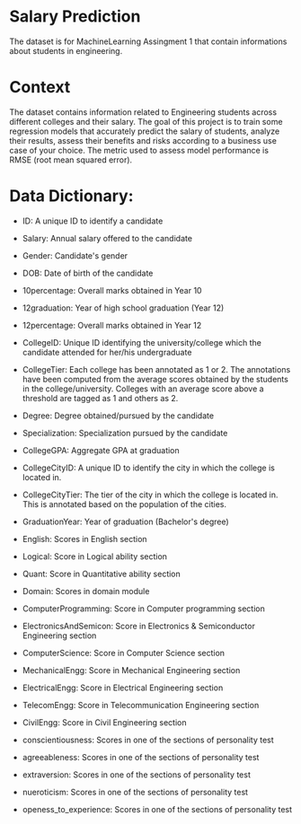 # Salary Prediction
The dataset is for MachineLearning Assingment 1 that contain informations about students in engineering.

# Context
The dataset contains information related to Engineering students across different colleges and their salary. The goal of this project is to train some regression models that accurately predict the salary of students, analyze their results, assess their benefits and risks according to a business use case of your choice. The metric used to assess model performance is RMSE (root mean squared error).

# Data Dictionary:
- ID: A unique ID to identify a candidate

- Salary: Annual salary offered to the candidate

- Gender: Candidate's gender

- DOB: Date of birth of the candidate

- 10percentage: Overall marks obtained in Year 10

- 12graduation: Year of high school graduation (Year 12)

- 12percentage: Overall marks obtained in Year 12

- CollegeID: Unique ID identifying the university/college which the candidate attended for her/his undergraduate

- CollegeTier: Each college has been annotated as 1 or 2. The annotations have been computed from the average scores obtained by the students in the college/university. Colleges with an average score above a threshold are tagged as 1 and others as 2.

- Degree: Degree obtained/pursued by the candidate

- Specialization: Specialization pursued by the candidate

- CollegeGPA: Aggregate GPA at graduation

- CollegeCityID: A unique ID to identify the city in which the college is located in.

- CollegeCityTier: The tier of the city in which the college is located in. This is annotated based on the population of the cities.

- GraduationYear: Year of graduation (Bachelor's degree)

- English: Scores in English section

- Logical: Score in Logical ability section

- Quant: Score in Quantitative ability section

- Domain: Scores in domain module

- ComputerProgramming: Score in Computer programming section

- ElectronicsAndSemicon: Score in Electronics & Semiconductor Engineering section

- ComputerScience: Score in Computer Science section

- MechanicalEngg: Score in Mechanical Engineering section

- ElectricalEngg: Score in Electrical Engineering section

- TelecomEngg: Score in Telecommunication Engineering section

- CivilEngg: Score in Civil Engineering section

- conscientiousness: Scores in one of the sections of personality test

- agreeableness: Scores in one of the sections of personality test

- extraversion: Scores in one of the sections of personality test

- nueroticism: Scores in one of the sections of personality test

- openess_to_experience: Scores in one of the sections of personality test
